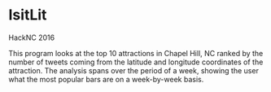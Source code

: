 # IsitLit
HackNC 2016

This program looks at the top 10 attractions in Chapel Hill, NC ranked by the number of tweets coming from the latitude and longitude coordinates of the attraction. The analysis spans over the period of a week, showing the user what the most popular bars are on a week-by-week basis.
